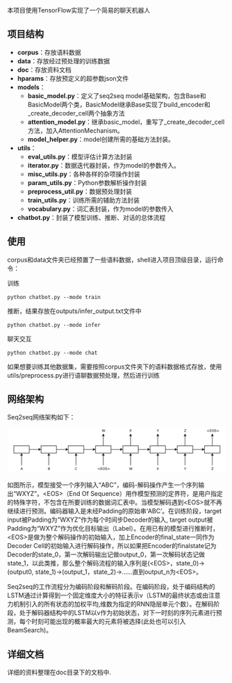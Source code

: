 本项目使用TensorFlow实现了一个简易的聊天机器人

## 项目结构

* **corpus**：存放语料数据
* **data**：存放经过预处理的训练数据
* **doc**：存放资料文档
* **hparams**：存放预定义的超参数json文件
* **models**：
  * **basic_model.py**：定义了seq2seq model基础架构，包含Base和BasicModel两个类，BasicModel继承Base实现了build_encoder和_create_decoder_cell两个抽象方法
  * **attention_model.py**：继承basic_model，重写了_create_decoder_cell方法，加入AttentionMechanism。
  * **model_helper.py**：model创建所需的基础方法封装。
* **utils**：
  * **eval_utils.py**：模型评估计算方法封装
  * **iterator.py**：数据迭代器封装，作为model的参数传入。
  * **misc_utils.py**：各种各样的杂项操作封装
  * **param_utils.py**：Python参数解析操作封装
  * **preprocess_util.py**：数据预处理封装
  * **train_utils.py**：训练所需的辅助方法封装
  * **vocabulary.py**：词汇表封装，作为model的参数传入
* **chatbot.py**：封装了模型训练、推断、对话的总体流程

## 使用

corpus和data文件夹已经预置了一些语料数据，shell进入项目顶级目录，运行命令：

训练

    python chatbot.py --mode train

推断，结果存放在outputs/infer_output.txt文件中

    python chatbot.py --mode infer

聊天交互

    python chatbot.py --mode chat 

如果想要训练其他数据集，需要按照corpus文件夹下的语料数据格式存放，使用utils/preprocess.py进行语聊数据预处理，然后进行训练

## 网络架构
Seq2seq网络架构如下：

![Seq2seq网络架构](https://github.com/Boreaso/tensorflow-chatbot/raw/master/images/seq2seq_architecture.png)

如图所示，模型接受一个序列输入“ABC”，编码-解码操作产生一个序列输出“WXYZ”。<EOS\>（End Of Sequence）用作模型预测的定界符，是用户指定的特殊字符，不包含在所要训练的数据词汇表中。当模型解码遇到<EOS\>就不再继续进行预测。编码器输入是未经Padding的原始串‘ABC’。在训练阶段，target input被Padding为“<EOS>WXYZ”作为每个时间步Decoder的输入, target output被Padding为“WXYZ<EOS>”作为优化目标输出（Label）。在用已有的模型进行推断时，<EOS\>是做为整个解码操作的初始输入，加上Encoder的final_state一同作为Decoder Cell的初始输入进行解码操作，所以如果把Encoder的finalstate记为Decoder的state_0，第一次解码输出记做output_0，第一次解码状态记做state_1，以此类推，那么整个解码流程的输入序列是(<EOS\>，state_0)->(output0, state_1)->(output_1，state_2)->……直到output_n为<EOS\>。

Seq2seq的工作流程分为编码阶段和解码阶段。在编码阶段，处于编码结构的LSTM通过计算得到一个固定维度大小的特征表示v（LSTM的最终状态或由注意力机制引入的所有状态的加权平均,维数为指定的RNN隐层单元个数）。在解码阶段，处于解码器结构中的LSTM以v作为初始状态，对下一时刻的序列元素进行预测，每个时刻可能出现的概率最大的元素将被选择(此处也可以引入BeamSearch)。

## 详细文档

详细的资料整理在doc目录下的文档中.

